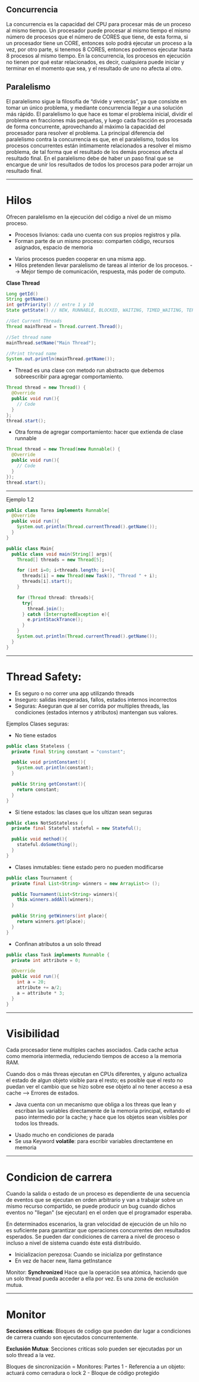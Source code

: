 ## Concurrencia
La concurrencia es la capacidad del CPU para procesar más de un proceso al mismo tiempo.
Un procesador puede procesar al mismo tiempo el mismo número de procesos que el número de CORES que tiene, de esta forma, si un procesador tiene un CORE, entonces solo podrá ejecutar un proceso a la vez, por otro parte, si tenemos 8 CORES, entonces podremos ejecutar hasta 8 procesos al mismo tiempo.
En la concurrencia, los procesos en ejecución no tienen por qué estar relacionados, es decir, cualquiera puede iniciar y terminar en el momento que sea, y el resultado de uno no afecta al otro.

## Paralelismo
El paralelismo sigue la filosofía de “divide y vencerás”, ya que consiste en tomar un único problema, y mediante concurrencia llegar a una solución más rápido. El paralelismo lo que hace es tomar el problema inicial, dividir el problema en fracciones más pequeñas, y luego cada fracción es procesada de forma concurrente, aprovechando al máximo la capacidad del procesador para resolver el problema. La principal diferencia del paralelismo contra la concurrencia es que, en el paralelismo, todos los procesos concurrentes están íntimamente relacionados a resolver el mismo problema, de tal forma que el resultado de los demás procesos afecta al resultado final.
En el paralelismo debe de haber un paso final que se encargue de unir los resultados de todos los procesos para poder arrojar un resultado final.


---

# Hilos
Ofrecen paralelismo en la ejecución del código a nivel de un mismo proceso.
 * Procesos livianos: cada uno cuenta con sus propios registros y pila.
 * Forman parte de un mismo proceso: comparten código, recursos asignados, espacio de memoria


- Varios procesos pueden cooperar en una misma app.
- Hilos pretenden llevar paralelismo de tareas al interior de los procesos. --> Mejor tiempo de comunicación, respuesta, más poder de computo.

**Clase Thread**

```java
Long getId()
String getName()
int getPriority() // entre 1 y 10
State getState() // NEW, RUNNABLE, BLOCKED, WAITING, TIMED_WAITING, TERMINATED
```

```java
//Get Current Threads
Thread mainThread = Thread.current.Thread();

//Set thread name
mainThread.setName("Main Thread");

//Print thread name
System.out.println(mainThread.getName());
```


* Thread es una clase con metodo run abstracto que debemos sobreescribir para agregar comportamiento.

```java
Thread thread = new Thread() {
  @Override
  public void run(){
    // Code
  }
};
thread.start();
```

* Otra forma de agregar comportamiento: hacer que extienda de clase runnable

```java
Thread thread = new Thread(new Runnable() {
  @Override
  public void run(){
    // Code
  }
});
thread.start();
```


---

Ejemplo 1.2

```java
public class Tarea implements Runnable{
  @Override
  public void run(){
    System.out.println(Thread.currentThread().getName());
  }
}
```

```java
public class Main{
  public class void main(String[] args){
    Thread[] threads = new Thread[5];

    for (int i=0; i<threads.length; i++){
      threads[i] = new Thread(new Task(), "Thread " + i);
      threads[i].start();
    }

    for (Thread thread: threads){
      try{
        thread.join();
      } catch (InterruptedException e){
        e.printStackTrance();
      }
    }
    System.out.println(Thread.currentThread().getName());
  }
}
```

----

# Thread Safety:
- Es seguro o no correr una app utilizando threads
- Inseguro: salidas inesperadas, fallos, estados internos incorrectos
- Seguras: Aseguran que al ser corrida por multiples threads, las condiciones (estados internos y atributos) mantengan sus valores.

Ejemplos Clases seguras:
- No tiene estados
```java
public class Stateless {
  private final String constant = "constant";

  public void printConstant(){
    System.out.println(constant);
  }

  public String getConstant(){
    return constant;
  }
}
```

- Si tiene estados: las clases que los ultizan sean seguras
```java
public class NotSoStateless {
  private final Stateful stateful = new Stateful();

  public void method(){
    stateful.doSomething();
  }
}
```

- Clases inmutables: tiene estado pero no pueden modificarse
```java
public class Tournament {
  private final List<String> winners = new ArrayList<> ();

  public Tournament(List<String> winners){
    this.winners.addAll(winners);
  }

  public String getWinners(int place){
    return winners.get(place);
  }
}
```

- Confinan atributos a un solo thread
```java
public class Task implements Runnable {
  private int attribute = 0;

  @Override
  public void run(){
    int a = 20;
    attribute += a/2;
    a = attribute * 3;
  }
}
```

---

# Visibilidad

Cada procesador tiene multiples caches asociados. Cada cache actua como memoria intermedia, reduciendo tiempos de acceso a la memoria RAM.

Cuando dos o más threas ejecutan en CPUs diferentes, y alguno actualiza el estado de algun objeto visible para el resto; es posible que el resto no puedan ver el cambio que se hizo sobre ese objeto al no tener acceso a esa cache --> Errores de estados.


* Java cuenta con un mecanismo que obliga a los threas que lean y escriban las variables directamente de la memoria principal, evitando el paso intermedio por la cache; y hace que los objetos sean visibles por todos los threads.

- Usado mucho en condiciones de parada
- Se usa Keyword **volatile**: para escribir variables directamtene en memoria

---
# Condicion de carrera

Cuando la salida o estado de un proceso es dependiente de una secuencia de eventos que se ejecutan en orden arbitrario y van a trabajar sobre un mismo recurso compartido, se puede producir un bug cuando dichos eventos no "llegan" (se ejecutan) en el orden que el programador esperaba.

En determinados escenarios, la gran velocidad de ejecución de un hilo no es suficiente para garantizar que operaciones concurrentes den resultados esperados. Se pueden dar condiciones de carrera a nivel de proceso o incluso a nivel de sistema cuando éste está distribuido.

* Inicializacion perezosa: Cuando se inicializa por getInstance
* En vez de hacer new, llama getInstance

Monitor: **Synchronized**
Hace que la operación sea atómica, haciendo que un solo thread pueda acceder a ella por vez. Es una zona de exclusión mutua.


---

# Monitor

**Secciones criticas**: Bloques de codigo que pueden dar lugar a condiciones de carrera cuando son ejecutados concurrentemente.

**Exclusión Mutua**: Secciones criticas solo pueden ser ejecutadas por un solo thread a la vez.

Bloques de sincronización = Monitores:
Partes
1 - Referencia a un objeto: actuará como cerradura o lock
2 - Bloque de código protegido
